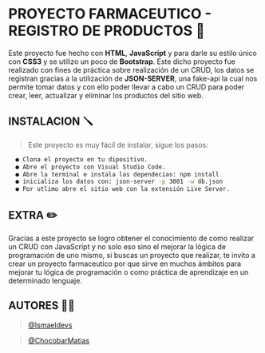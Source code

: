 # PROYECTO FARMACEUTICO - REGISTRO DE PRODUCTOS 💊

Este proyecto fue hecho con **HTML**, **JavaScript** y para darle su estilo único con **CSS3** y se utilizo un poco de **Bootstrap**.
 Este dicho proyecto fue realizado con fines de práctica sobre realización de un CRUD, los datos se registran gracias a la utilización de **JSON-SERVER**,
una fake-api la cual nos permite tomar datos y con ello poder llevar a cabo un CRUD para poder crear, leer, actualizar y eliminar los productos del sitio web.

## INSTALACION 🪛

> Este proyecto es muy fácil de instalar, sigue los pasos:

```bash
  ● Clona el proyecto en tu dipositivo.
  ● Abre el proyecto con Visual Studio Code.
  ● Abre la terminal e instala las dependecias: npm install
  ● inicializa los datos con: json-server -p 3001 -w db.json 
  ● Por utlimo abre el sitio web con la extensión Live Server.
```
## EXTRA ✏️

Gracias a este proyecto se logro obtener el conocimiento de como realizar un CRUD con JavaScript y no solo eso
sino el mejorar la lógica de programación de uno mismo, si buscas un proyecto que realizar, te invito a crear un proyecto farmaceutico
por que sirve en muchos ámbitos para mejorar tu lógica de programación o como práctica de aprendizaje en un determinado lenguaje.

## AUTORES 🧑‍💻

> [@Ismaeldevs](https://www.github.com/Ismaeldevs)

> [@ChocobarMatias](https://www.github.com/ChocobarMatias)


